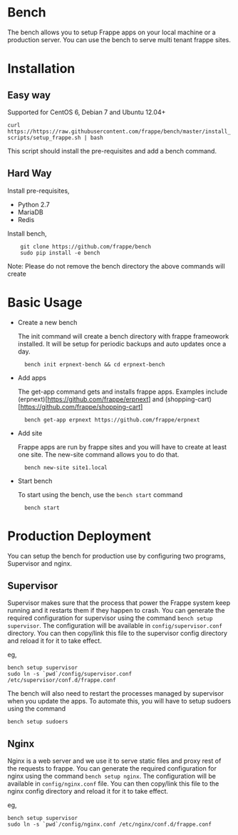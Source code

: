 Bench
=====

The bench allows you to setup Frappe apps on your local machine or a production
server. You can use the bench to serve multi tenant frappe sites.

Installation
============

Easy way
--------

Supported for CentOS 6, Debian 7 and Ubuntu 12.04+

`curl https://https://raw.githubusercontent.com/frappe/bench/master/install_scripts/setup_frappe.sh | bash`

This script should install the pre-requisites and add a bench command.


Hard Way
--------

Install pre-requisites,

* Python 2.7
* MariaDB
* Redis
	
Install bench,

		git clone https://github.com/frappe/bench
		sudo pip install -e bench

Note: Please do not remove the bench directory the above commands will create


Basic Usage
===========

* Create a new bench

	The init command will create a bench directory with frappe frameowork
	installed. It will be setup for periodic backups and auto updates once
	a day.

		bench init erpnext-bench && cd erpnext-bench

* Add apps

	The get-app command gets and installs frappe apps. Examples include
	(erpnext)[https://github.com/frappe/erpnext] and
	(shopping-cart)[https://github.com/frappe/shopping-cart]

		bench get-app erpnext https://github.com/frappe/erpnext

* Add site

	Frappe apps are run by frappe sites and you will have to create at least one
	site. The new-site command allows you to do that.

		bench new-site site1.local

* Start bench

	To start using the bench, use the `bench start` command

		bench start


Production Deployment
=====================


You can setup the bench for production use by configuring two programs,
Supervisor and nginx.

Supervisor
----------

Supervisor makes sure that the process that power the Frappe system keep running
and it restarts them if they happen to crash. You can generate the required
configuration for supervisor using the command `bench setup supervisor`. The
configuration will be available in `config/supervisor.conf` directory. You can
then copy/link this file to the supervisor config directory and reload it for it to
take effect.

eg,
	
```
bench setup supervisor
sudo ln -s `pwd`/config/supervisor.conf /etc/supervisor/conf.d/frappe.conf
```

The bench will also need to restart the processes managed by supervisor when you
update the apps. To automate this, you will have to setup sudoers using the
command

`bench setup sudoers`

Nginx
-----

Nginx is a web server and we use it to serve static files and proxy rest of the
requests to frappe. You can generate the required configuration for nginx using
the command `bench setup nginx`. The configuration will be available in
`config/nginx.conf` file. You can then copy/link this file to the nginx config
directory and reload it for it to take effect.

eg,

```
bench setup supervisor
sudo ln -s `pwd`/config/nginx.conf /etc/nginx/conf.d/frappe.conf
```
